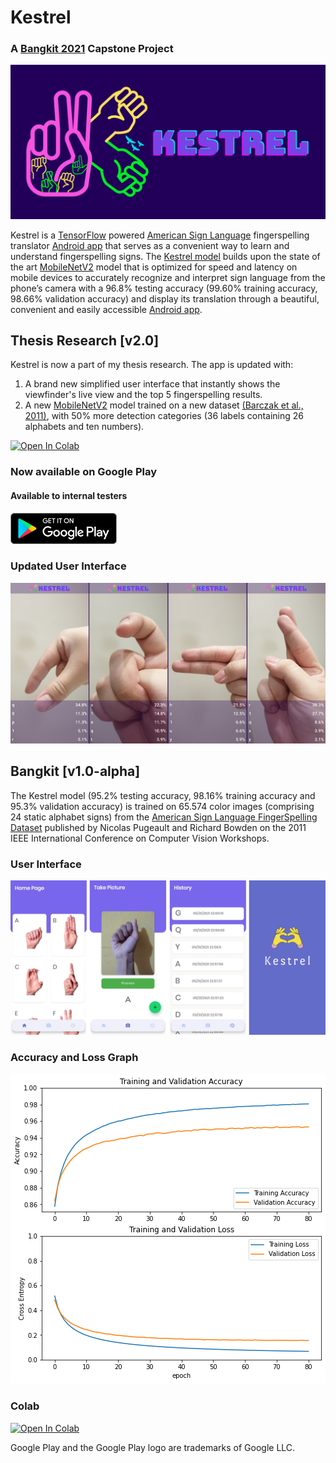 # Kestrel
### A [Bangkit 2021](https://grow.google/intl/id_id/bangkit/) Capstone Project

<a href='https://play.google.com/store/apps/details?id=com.wenzelarifiandi.kestrel&utm_source=github&pcampaignid=pcampaignidMKT-Other-global-all-co-prtnr-py-PartBadge-Mar2515-1'><img alt='Get it on Google Play' src='assets/Kestrel_Feature_Graphics_3X.png'/></a>

Kestrel is a [TensorFlow](https://www.tensorflow.org/about) powered [American Sign Language](https://www.nidcd.nih.gov/health/american-sign-language) fingerspelling translator [Android app](https://play.google.com/store/apps/details?id=com.wenzelarifiandi.kestrel&utm_source=github&pcampaignid=pcampaignidMKT-Other-global-all-co-prtnr-py-PartBadge-Mar2515-1) that serves as a convenient way to learn and understand fingerspelling signs. The [Kestrel model](https://colab.research.google.com/drive/1DQjkQ1spF1PyN7fWzvURB4uP9T2OxgAp?usp=sharing) builds upon the state of the art [MobileNetV2](https://arxiv.org/abs/1801.04381) model that is optimized for speed and latency on mobile devices to accurately recognize and interpret sign language from the phone’s camera with a 96.8% testing accuracy (99.60% training accuracy, 98.66% validation accuracy) and display its translation through a beautiful, convenient and easily accessible [Android app](https://play.google.com/store/apps/details?id=com.wenzelarifiandi.kestrel&utm_source=github&pcampaignid=pcampaignidMKT-Other-global-all-co-prtnr-py-PartBadge-Mar2515-1). 

## Thesis Research [v2.0]
Kestrel is now a part of my thesis research. The app is updated with:

1.  A brand new simplified user interface that instantly shows the viewfinder's live view and the top 5 fingerspelling results.
2.  A new [MobileNetV2](https://arxiv.org/abs/1801.04381) model trained on a new dataset [(Barczak et al., 2011)](https://www.massey.ac.nz/massey/fms/Colleges/College%20of%20Sciences/IIMS/RLIMS/Volume%2015/GestureDatasetRLIMS2011.pdf), with 50% more detection categories (36 labels containing 26 alphabets and ten numbers).

<a href="https://colab.research.google.com/drive/1DQjkQ1spF1PyN7fWzvURB4uP9T2OxgAp?usp=sharing" target="_parent"><img src="https://colab.research.google.com/assets/colab-badge.svg" alt="Open In Colab"/></a>

### Now available on Google Play
#### Available to internal testers
<a href='https://play.google.com/store/apps/details?id=com.wenzelarifiandi.kestrel&utm_source=github&pcampaignid=pcampaignidMKT-Other-global-all-co-prtnr-py-PartBadge-Mar2515-1'><img alt='Get it on Google Play' src='https://github.com/WenzelArifiandi/kestrel/blob/main/assets/google-play-badge-mini-new.png'/></a>

### Updated User Interface
![Updated UI Screenshots](assets/Kestrel_UI_Combined_JPG.jpg)

## Bangkit [v1.0-alpha] 
The Kestrel model (95.2% testing accuracy, 98.16% training accuracy and 95.3% validation accuracy) is trained on 65.574 color images (comprising 24 static alphabet signs) from the [American Sign Language FingerSpelling Dataset](https://ieeexplore.ieee.org/document/6130290) published by Nicolas Pugeault and Richard Bowden on the 2011 IEEE International Conference on Computer Vision Workshops. 

### User Interface
![Screenshots](assets/Combined.png)

### Accuracy and Loss Graph
![Accuracy and Loss Graph](assets/Accuracy.png)

### Colab
<a href="https://colab.research.google.com/github/WenzelArifiandi/kestrel/blob/main/TensorFlow/Kestrel%2BModel%2BPure200.ipynb" target="_parent"><img src="https://colab.research.google.com/assets/colab-badge.svg" alt="Open In Colab"/></a>

Google Play and the Google Play logo are trademarks of Google LLC.
